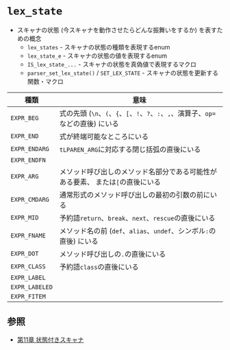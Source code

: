 # `lex_state`
- スキャナの状態 (今スキャナを動作させたらどんな振舞いをするか) を表すための概念
  - `lex_states` - スキャナの状態の種類を表現するenum
  - `lex_state_e` - スキャナの状態の値を表現するenum
  - `IS_lex_state_...` - スキャナの状態を真偽値で表現するマクロ
  - `parser_set_lex_state()` / `SET_LEX_STATE` - スキャナの状態を更新する関数・マクロ

| 種類           | 意味                                                                               |
| -              | -                                                                                  |
| `EXPR_BEG`     | 式の先頭 (`\n`、`(`、`{`、`[`、`!`、`?`、`:`、`,`、演算子、`op=`などの直後) にいる |
| `EXPR_END`     | 式が終端可能なところにいる                                                         |
| `EXPR_ENDARG`  | `tLPAREN_ARG`に対応する閉じ括弧の直後にいる                                        |
| `EXPR_ENDFN`   |                                                                                    |
| `EXPR_ARG`     | メソッド呼び出しのメソッド名部分である可能性がある要素、 または`[`の直後にいる     |
| `EXPR_CMDARG`  | 通常形式のメソッド呼び出しの最初の引数の前にいる                                   |
| `EXPR_MID`     | 予約語`return`、`break`、`next`、`rescue`の直後にいる                              |
| `EXPR_FNAME`   | メソッド名の前 (`def`、`alias`、`undef`、シンボル`:`の直後) にいる                 |
| `EXPR_DOT`     | メソッド呼び出しの`.`の直後にいる                                                  |
| `EXPR_CLASS`   | 予約語`class`の直後にいる                                                          |
| `EXPR_LABEL `  |                                                                                    |
| `EXPR_LABELED` |                                                                                    |
| `EXPR_FITEM`   |                                                                                    |

## 参照
- [第11章 状態付きスキャナ](https://i.loveruby.net/ja/rhg/book/contextual.html)
